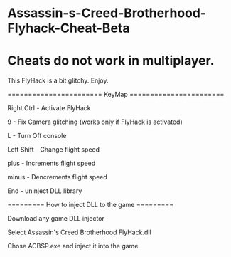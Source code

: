 # Assassin-s-Creed-Brotherhood-Flyhack-Cheat-Beta
# Cheats do not work in multiplayer.

This FlyHack is a bit glitchy. Enjoy.

======================= KeyMap =======================

Right Ctrl - Activate FlyHack

9 - Fix Camera glitching (works only if FlyHack is activated)

L - Turn Off console

Left Shift - Change flight speed

plus - Increments flight speed

minus - Dencrements flight speed

End - uninject DLL library

========= How to inject DLL to the game =========

Download any game DLL injector

Select Assassin's Creed Brotherhood FlyHack.dll

Chose ACBSP.exe and inject it into the game.
